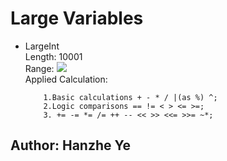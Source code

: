 # Large Variables
- LargeInt \
    Length: 10001 \
    Range: 
    ![](http://latex.codecogs.com/gif.latex?\-{10}^{10000}\to{10}^{10000})
    \
    Applied Calculation:
    ```
        1.Basic calculations + - * / |(as %) ^;
        2.Logic comparisons == != < > <= >=;
        3. += -= *= /= ++ -- << >> <<= >>= ~*;
    ```
## Author: Hanzhe Ye
